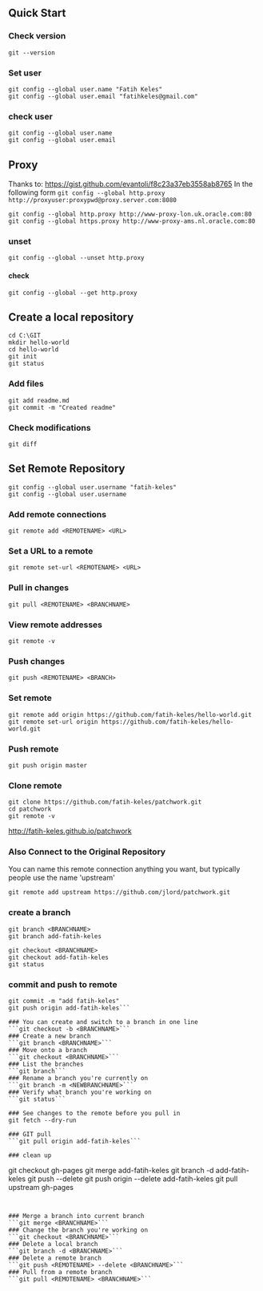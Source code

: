 ## Quick Start 
### Check version
```git --version```
### Set user
```
git config --global user.name "Fatih Keles"
git config --global user.email "fatihkeles@gmail.com"
```
### check user
```
git config --global user.name
git config --global user.email
```

## Proxy 
Thanks to: https://gist.github.com/evantoli/f8c23a37eb3558ab8765
In the following form 
```git config --global http.proxy http://proxyuser:proxypwd@proxy.server.com:8080```

```
git config --global http.proxy http://www-proxy-lon.uk.oracle.com:80
git config --global https.proxy http://www-proxy-ams.nl.oracle.com:80
```
### unset 
```git config --global --unset http.proxy```
#### check 
```git config --global --get http.proxy```

## Create a local repository 
```
cd C:\GIT
mkdir hello-world
cd hello-world
git init
git status
```

### Add files
```
git add readme.md
git commit -m "Created readme"
```

### Check modifications
```git diff```

## Set Remote Repository
```
git config --global user.username "fatih-keles"
git config --global user.username
```

### Add remote connections
```git remote add <REMOTENAME> <URL>```
### Set a URL to a remote
```git remote set-url <REMOTENAME> <URL>```
### Pull in changes
```git pull <REMOTENAME> <BRANCHNAME>```
### View remote addresses
```git remote -v```
### Push changes
```git push <REMOTENAME> <BRANCH>```

### Set remote
```
git remote add origin https://github.com/fatih-keles/hello-world.git
git remote set-url origin https://github.com/fatih-keles/hello-world.git
```

### Push remote
```
git push origin master
```

### Clone remote
```git clone <URLFROMGITHUB>
git clone https://github.com/fatih-keles/patchwork.git
cd patchwork
git remote -v
```

http://fatih-keles.github.io/patchwork

### Also Connect to the Original Repository
You can name this remote connection anything you want, but typically people use the name 'upstream'
```
git remote add upstream https://github.com/jlord/patchwork.git
```

### create a branch 
```
git branch <BRANCHNAME>
git branch add-fatih-keles

git checkout <BRANCHNAME>
git checkout add-fatih-keles
git status 
```

### commit and push to remote
```git add CONTRIBUTORS/add-fatih-keles.txt
git commit -m "add fatih-keles"
git push origin add-fatih-keles```

### You can create and switch to a branch in one line
```git checkout -b <BRANCHNAME>```
### Create a new branch
```git branch <BRANCHNAME>```
### Move onto a branch
```git checkout <BRANCHNAME>```
### List the branches
```git branch```
### Rename a branch you're currently on
```git branch -m <NEWBRANCHNAME>```
### Verify what branch you're working on
```git status```

### See changes to the remote before you pull in
git fetch --dry-run

### GIT pull
```git pull origin add-fatih-keles```

### clean up
```
git checkout gh-pages
git merge add-fatih-keles
git branch -d add-fatih-keles
git push <REMOTENAME> --delete <BRANCHNAME>
git push origin --delete add-fatih-keles
git pull upstream gh-pages
```


### Merge a branch into current branch
```git merge <BRANCHNAME>```
### Change the branch you're working on
```git checkout <BRANCHNAME>```
### Delete a local branch
```git branch -d <BRANCHNAME>```
### Delete a remote branch
```git push <REMOTENAME> --delete <BRANCHNAME>```
### Pull from a remote branch
```git pull <REMOTENAME> <BRANCHNAME>```